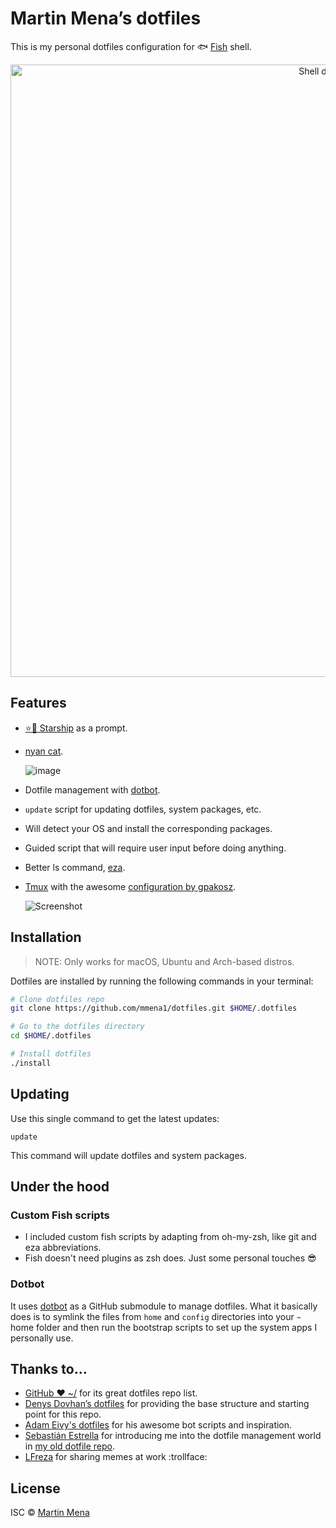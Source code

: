 # Martin Mena’s dotfiles


This is my personal dotfiles configuration for 🐟 [Fish](https://fishshell.com/) shell.

<p align="center">
  <img alt="Shell demo" src="https://user-images.githubusercontent.com/4404853/211977100-8a39ffda-594c-4460-bd73-da09c7aa1d4e.gif" width="980px">
</p>


## Features

- [⭐️🚀 Starship](https://starship.rs/) as a prompt.
- [nyan cat](./bin/nyan).

  ![image](https://user-images.githubusercontent.com/4404853/211462357-b33b64a8-075e-458b-8e26-0e6494db993d.png)

- Dotfile management with [dotbot](https://github.com/anishathalye/dotbot).
- `update` script for updating dotfiles, system packages, etc.
- Will detect your OS and install the corresponding packages.
- Guided script that will require user input before doing anything.
- Better ls command, [eza](https://github.com/eza-community/eza).
- [Tmux](https://github.com/tmux/tmux) with the awesome [configuration by gpakosz](https://github.com/gpakosz/.tmux).

  ![Screenshot](https://cloud.githubusercontent.com/assets/553208/19740585/85596a5a-9bbf-11e6-8aa1-7c8d9829c008.gif)

## Installation

> NOTE: Only works for macOS, Ubuntu and Arch-based distros.

Dotfiles are installed by running the following commands in your terminal:


```sh
# Clone dotfiles repo
git clone https://github.com/mmena1/dotfiles.git $HOME/.dotfiles

# Go to the dotfiles directory
cd $HOME/.dotfiles

# Install dotfiles
./install
```

## Updating

Use this single command to get the latest updates:

```
update
```

This command will update dotfiles and system packages.

## Under the hood

### Custom Fish scripts

- I included custom fish scripts by adapting from oh-my-zsh, like git and eza abbreviations.
- Fish doesn't need plugins as zsh does. Just some personal touches :sunglasses:

### Dotbot

It uses [dotbot](https://github.com/anishathalye/dotbot) as a GitHub submodule to manage dotfiles.
What it basically does is to symlink the files from `home` and `config` directories
into your `~` home folder and then run the bootstrap scripts to set up the system apps I personally use.

## Thanks to...

- [GitHub ❤ ~/](https://dotfiles.github.io/) for its great dotfiles repo list.
- [Denys Dovhan’s dotfiles](https://github.com/denysdovhan/dotfiles) for providing the
  base structure and starting point for this repo.
- [Adam Eivy's dotfiles](https://github.com/atomantic/dotfiles) for his awesome bot scripts and inspiration.
- [Sebastián Estrella](https://github.com/sestrella/dotfiles) for introducing me
  into the dotfile management world in [my old dotfile repo](https://github.com/mmena1/dotfiles-old).
- [LFreza](https://github.com/LucasFrezarini) for sharing memes at work :trollface:
## License

ISC © [Martin Mena](https://github.com/mmena1)
